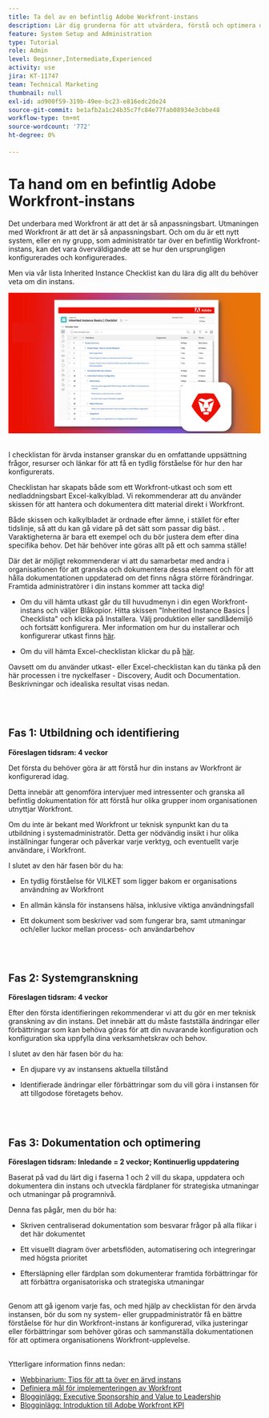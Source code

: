```yaml
---
title: Ta del av en befintlig Adobe Workfront-instans
description: Lär dig grunderna för att utvärdera, förstå och optimera din instans av Workfront som ny system- eller gruppadministratör.
feature: System Setup and Administration
type: Tutorial
role: Admin
level: Beginner,Intermediate,Experienced
activity: use
jira: KT-11747
team: Technical Marketing
thumbnail: null
exl-id: ad900f59-319b-49ee-bc23-e816edc2de24
source-git-commit: be1afb2a1c24b35c7fc84e77fab08934e3cbbe48
workflow-type: tm+mt
source-wordcount: '772'
ht-degree: 0%

---
```


# Ta hand om en befintlig Adobe Workfront-instans

Det underbara med Workfront är att det är så anpassningsbart. Utmaningen med Workfront är att det är så anpassningsbart. Och om du är ett nytt system, eller en ny grupp, som administratör tar över en befintlig Workfront-instans, kan det vara överväldigande att se hur den ursprungligen konfigurerades och konfigurerades.

Men via vår lista Inherited Instance Checklist kan du lära dig allt du behöver veta om din instans.

![Ärvd bild av kontrollista](assets/wf-inherited-instance-image.png)
<br></br>

I checklistan för ärvda instanser granskar du en omfattande uppsättning frågor, resurser och länkar för att få en tydlig förståelse för hur den har konfigurerats.

Checklistan har skapats både som ett Workfront-utkast och som ett nedladdningsbart Excel-kalkylblad. Vi rekommenderar att du använder skissen för att hantera och dokumentera ditt material direkt i Workfront.

Både skissen och kalkylbladet är ordnade efter ämne, i stället för efter tidslinje, så att du kan gå vidare på det sätt som passar dig bäst. . Varaktigheterna är bara ett exempel och du bör justera dem efter dina specifika behov. Det här behöver inte göras allt på ett och samma ställe!

Där det är möjligt rekommenderar vi att du samarbetar med andra i organisationen för att granska och dokumentera dessa element och för att hålla dokumentationen uppdaterad om det finns några större förändringar. Framtida administratörer i din instans kommer att tacka dig!

* Om du vill hämta utkast går du till huvudmenyn i din egen Workfront-instans och väljer Blåkopior. Hitta skissen &quot;Inherited Instance Basics | Checklista&quot; och klicka på Installera. Välj produktion eller sandlådemiljö och fortsätt konfigurera. Mer information om hur du installerar och konfigurerar utkast finns [här](https://experienceleague.adobe.com/docs/workfront/using/administration-and-setup/blueprints/blueprints-install.html?lang=en).

* Om du vill hämta Excel-checklistan klickar du på [här](assets/adobe-workfront-system-admin-playbook-inherited-instance.xlsx).

Oavsett om du använder utkast- eller Excel-checklistan kan du tänka på den här processen i tre nyckelfaser - Discovery, Audit och Documentation. Beskrivningar och idealiska resultat visas nedan.

<br>
</br>

## Fas 1: Utbildning och identifiering

<b>Föreslagen tidsram: 4 veckor</b>

Det första du behöver göra är att förstå hur din instans av Workfront är konfigurerad idag.

Detta innebär att genomföra intervjuer med intressenter och granska all befintlig dokumentation för att förstå hur olika grupper inom organisationen utnyttjar Workfront.

Om du inte är bekant med Workfront ur teknisk synpunkt kan du ta utbildning i systemadministratör. Detta ger nödvändig insikt i hur olika inställningar fungerar och påverkar varje verktyg, och eventuellt varje användare, i Workfront.

I slutet av den här fasen bör du ha:

* En tydlig förståelse för VILKET som ligger bakom er organisations användning av Workfront

* En allmän känsla för instansens hälsa, inklusive viktiga användningsfall

* Ett dokument som beskriver vad som fungerar bra, samt utmaningar och/eller luckor mellan process- och användarbehov
<br>
</br>

## Fas 2: Systemgranskning

<b>Föreslagen tidsram: 4 veckor </b>

Efter den första identifieringen rekommenderar vi att du gör en mer teknisk granskning av din instans. Det innebär att du måste fastställa ändringar eller förbättringar som kan behöva göras för att din nuvarande konfiguration och konfiguration ska uppfylla dina verksamhetskrav och behov.

I slutet av den här fasen bör du ha:

* En djupare vy av instansens aktuella tillstånd

* Identifierade ändringar eller förbättringar som du vill göra i instansen för att tillgodose företagets behov.
<br>
</br>

## Fas 3: Dokumentation och optimering

<b>Föreslagen tidsram: Inledande = 2 veckor; Kontinuerlig uppdatering </b>

Baserat på vad du lärt dig i faserna 1 och 2 vill du skapa, uppdatera och dokumentera din instans och utveckla färdplaner för strategiska utmaningar och utmaningar på programnivå.

Denna fas pågår, men du bör ha:

* Skriven centraliserad dokumentation som besvarar frågor på alla flikar i det här dokumentet

* Ett visuellt diagram över arbetsflöden, automatisering och integreringar med högsta prioritet

* Eftersläpning eller färdplan som dokumenterar framtida förbättringar för att förbättra organisatoriska och strategiska utmaningar

<br>
Genom att gå igenom varje fas, och med hjälp av checklistan för den ärvda instansen, bör du som ny system- eller gruppadministratör få en bättre förståelse för hur din Workfront-instans är konfigurerad, vilka justeringar eller förbättringar som behöver göras och sammanställa dokumentationen för att optimera organisationens Workfront-upplevelse.

<br>
</br>

Ytterligare information finns nedan:
* [Webbinarium: Tips för att ta över en ärvd instans](https://experienceleaguecommunities.adobe.com/t5/workfront-discussions/webinar-system-admin-essentials-tips-for-taking-over-an-existing/td-p/571873)
* [Definiera mål för implementeringen av Workfront](https://experienceleague.adobe.com/docs/workfront/using/administration-and-setup/get-started-administration/define-wf-goals-objectives.html?lang=en)
* [Blogginlägg: Executive Sponsorship and Value to Leadership](https://experienceleaguecommunities.adobe.com/t5/workfront-blogs/customer-success-tips-executive-sponsorship-and-value-to/ba-p/518353)
* [Blogginlägg: Introduktion till Adobe Workfront KPI](https://experienceleaguecommunities.adobe.com/t5/workfront-blogs/kpi-dashboards-in-the-new-workfront-experience-introduction-to/ba-p/549001)
